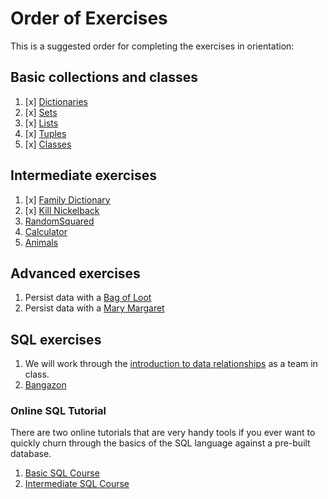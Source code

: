 # Order of Exercises

This is a suggested order for completing the exercises in orientation:

## Basic collections and classes
1. [x] [Dictionaries](01-stocks.py)
1. [x] [Sets](02-cars.py)
1. [x] [Lists](03-planets.py)
1. [x] [Tuples](04-zoo.py)
1. [x] [Classes](05-employees.py)

## Intermediate exercises
1. [x] [Family Dictionary](06-family_dict.py)
1. [x] [Kill Nickelback](07-nickelback.py)
1. [RandomSquared](./08_RANDOMSQUARED.md)
1. [Calculator](./09_TEST_CALCULATOR.md)
1. [Animals](./10_TEST_ANIMALS.md)

## Advanced exercises
1. Persist data with a [Bag of Loot](./12_BAG_OF_LOOT.md)
1. Persist data with a [Mary Margaret](./13_SHARED_MEMORIES.md)

## SQL exercises

1. We will work through the [introduction to data relationships](./14_MUSIC_HISTORY.md) as a team in class.
1. [Bangazon](./15_SQL_BANGAZON.md)

### Online SQL Tutorial

There are two online tutorials that are very handy tools if you ever want to quickly churn through the basics of the SQL language against a pre-built database.

1. [Basic SQL Course](http://www.sqlcourse.com/intro.html)
2. [Intermediate SQL Course](http://www.sqlcourse2.com/intro2.html)
